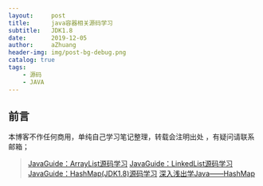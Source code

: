 ```yaml
---
layout:     post
title:      java容器相关源码学习
subtitle:   JDK1.8
date:       2019-12-05
author:     aZhuang
header-img: img/post-bg-debug.png
catalog: true
tags:
    - 源码
    - JAVA
---
```



## 前言
本博客不作任何商用，单纯自己学习笔记整理，转载会注明出处 ，有疑问请联系邮箱；

> [JavaGuide：ArrayList源码学习](https://github.com/xiaoazhuang/JavaGuide/blob/master/docs/java/collection/ArrayList.md)
> [JavaGuide：LinkedList源码学习](https://github.com/xiaoazhuang/JavaGuide/blob/master/docs/java/collection/LinkedList.md)
> [JavaGuide：HashMap(JDK1.8)源码学习](https://github.com/xiaoazhuang/JavaGuide/blob/master/docs/java/collection/HashMap.md)
> [深入浅出学Java——HashMap](https://blog.csdn.net/woshimaxiao1/article/details/83661464)

	



